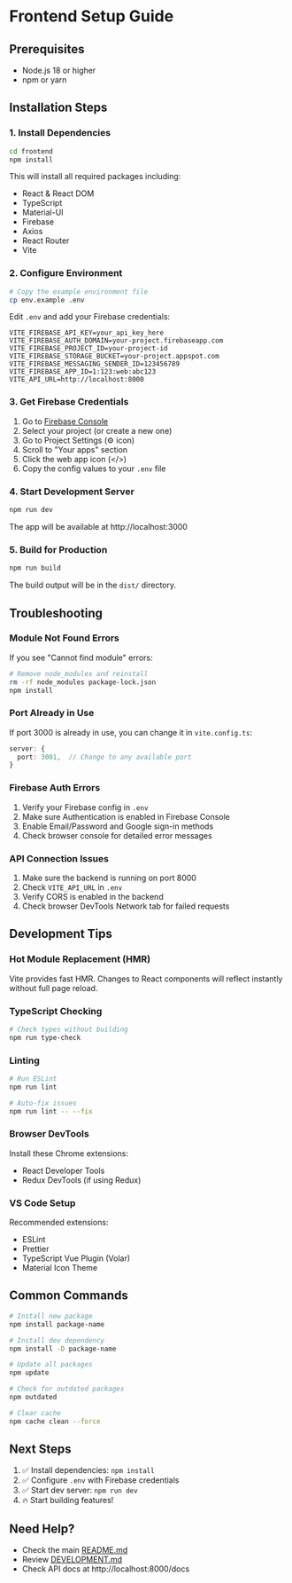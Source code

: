 # Frontend Setup Guide

## Prerequisites

- Node.js 18 or higher
- npm or yarn

## Installation Steps

### 1. Install Dependencies

```bash
cd frontend
npm install
```

This will install all required packages including:
- React & React DOM
- TypeScript
- Material-UI
- Firebase
- Axios
- React Router
- Vite

### 2. Configure Environment

```bash
# Copy the example environment file
cp env.example .env
```

Edit `.env` and add your Firebase credentials:

```env
VITE_FIREBASE_API_KEY=your_api_key_here
VITE_FIREBASE_AUTH_DOMAIN=your-project.firebaseapp.com
VITE_FIREBASE_PROJECT_ID=your-project-id
VITE_FIREBASE_STORAGE_BUCKET=your-project.appspot.com
VITE_FIREBASE_MESSAGING_SENDER_ID=123456789
VITE_FIREBASE_APP_ID=1:123:web:abc123
VITE_API_URL=http://localhost:8000
```

### 3. Get Firebase Credentials

1. Go to [Firebase Console](https://console.firebase.google.com/)
2. Select your project (or create a new one)
3. Go to Project Settings (⚙️ icon)
4. Scroll to "Your apps" section
5. Click the web app icon (</>)
6. Copy the config values to your `.env` file

### 4. Start Development Server

```bash
npm run dev
```

The app will be available at http://localhost:3000

### 5. Build for Production

```bash
npm run build
```

The build output will be in the `dist/` directory.

## Troubleshooting

### Module Not Found Errors

If you see "Cannot find module" errors:

```bash
# Remove node_modules and reinstall
rm -rf node_modules package-lock.json
npm install
```

### Port Already in Use

If port 3000 is already in use, you can change it in `vite.config.ts`:

```typescript
server: {
  port: 3001,  // Change to any available port
}
```

### Firebase Auth Errors

1. Verify your Firebase config in `.env`
2. Make sure Authentication is enabled in Firebase Console
3. Enable Email/Password and Google sign-in methods
4. Check browser console for detailed error messages

### API Connection Issues

1. Make sure the backend is running on port 8000
2. Check `VITE_API_URL` in `.env`
3. Verify CORS is enabled in the backend
4. Check browser DevTools Network tab for failed requests

## Development Tips

### Hot Module Replacement (HMR)

Vite provides fast HMR. Changes to React components will reflect instantly without full page reload.

### TypeScript Checking

```bash
# Check types without building
npm run type-check
```

### Linting

```bash
# Run ESLint
npm run lint

# Auto-fix issues
npm run lint -- --fix
```

### Browser DevTools

Install these Chrome extensions:
- React Developer Tools
- Redux DevTools (if using Redux)

### VS Code Setup

Recommended extensions:
- ESLint
- Prettier
- TypeScript Vue Plugin (Volar)
- Material Icon Theme

## Common Commands

```bash
# Install new package
npm install package-name

# Install dev dependency
npm install -D package-name

# Update all packages
npm update

# Check for outdated packages
npm outdated

# Clear cache
npm cache clean --force
```

## Next Steps

1. ✅ Install dependencies: `npm install`
2. ✅ Configure `.env` with Firebase credentials
3. ✅ Start dev server: `npm run dev`
4. 🔥 Start building features!

## Need Help?

- Check the main [README.md](../README.md)
- Review [DEVELOPMENT.md](../DEVELOPMENT.md)
- Check API docs at http://localhost:8000/docs

